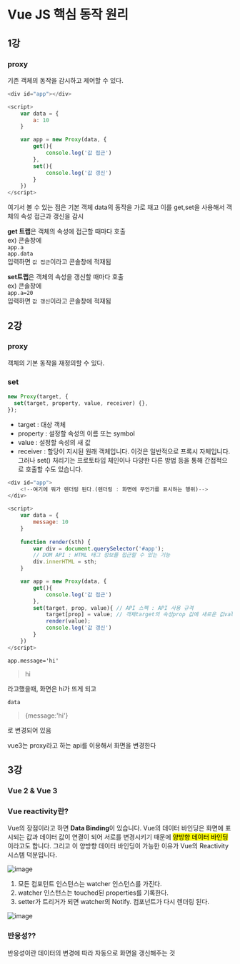 # Vue JS 핵심 동작  원리

## 1강

### proxy

기존 객체의 동작을 감시하고 제어할 수 있다.

```javascript
<div id="app"></div>

<script>
    var data = {
        a: 10
    }

    var app = new Proxy(data, {
        get(){
            console.log('값 접근')
        },
        set(){
            console.log('값 갱신')
        }
    })
</script>
```

여기서 볼 수 있는 점은 
기본 객체 data의 동작을 가로 채고 이를 get,set을 사용해서 객체의 속성 접근과 갱신을 감시

**get 트랩**은 객체의 속성에 접근할 때마다 호출  
    ex) 콘솔창에  
        `app.a`  
        `app.data`  
        입력하면 `값 접근`이라고 콘솔창에 적재됨  

**set트랩**은 객체의 속성을 갱신할 때마다 호출  
    ex) 콘솔창에  
        `app.a=20`  
        입력하면 `값 갱신`이라고 콘솔창에 적재됨  

## 2강

### proxy
객체의 기본 동작을 재정의할 수 있다.

### set

```javascript
new Proxy(target, {
  set(target, property, value, receiver) {},
});
```

* target : 대상 객체
* property : 설정할 속성의 이름 또는 symbol
* value : 설정할 속성의 새 값
* receiver : 할당이 지시된 원래 객체입니다. 이것은 일반적으로 프록시 자체입니다.  
그러나 set() 처리기는 프로토타입 체인이나 다양한 다른 방법 등을 통해 간접적으로 호출할 수도 있습니다.


```javascript
<div id="app">
    <!--여기에 뭐가 렌더링 된다.(렌더링 : 화면에 무언가를 표시하는 행위)-->
</div>

<script>
    var data = {
        message: 10
    }
    
    function render(sth) {
        var div = document.querySelector('#app');
        // DOM API : HTML 태그 정보를 접근할 수 있는 기능
        div.innerHTML = sth;
    }

    var app = new Proxy(data, {
        get(){
            console.log('값 접근')
        },
        set(target, prop, value){ // API 스펙 : API 사용 규격
            target[prop] = value; // 객체target의 속성prop 값에 새로운 값value을 넣어준다.
            render(value);
            console.log('값 갱신')
        }
    })
</script>
```

`app.message='hi'`  
> hi

라고했을때, 화면은 hi가 뜨게 되고

`data`  
> {message:'hi'}

로 변경되어 있음

vue3는 proxy라고 하는 api를 이용해서 화면을 변경한다


## 3강

### Vue 2 & Vue 3   

### Vue reactivity란?

Vue의 장점이라고 하면 **Data Binding**이 있습니다.
Vue의 데이터 바인딩은 화면에 표시되는 값과 데이터 값이 연결이 되어 서로를 변경시키기 때문에 <mark>양방향 데이터 바인딩</mark>이라고도 합니다.
그리고 이 양방향 데이터 바인딩이 가능한 이유가 Vue의 Reactivity 시스템 덕분입니다.

![image](https://github.com/user-attachments/assets/7a533087-1003-4f30-adfd-46084dcbeab6)

1. 모든 컴포턴트 인스턴스는 watcher 인스턴스를 가진다.
2. watcher 인스턴스는 touched된 properties를 기록한다.
3. setter가 트리거가 되면 watcher의 Notify. 컴포넌트가 다시 렌더링 된다.
 
![image](https://github.com/user-attachments/assets/afc384b3-ccdb-416b-98f7-a10be4be77dc)


### 반응성??

반응성이란 데이터의 변경에 따라 자동으로 화면을 갱신해주는 것

